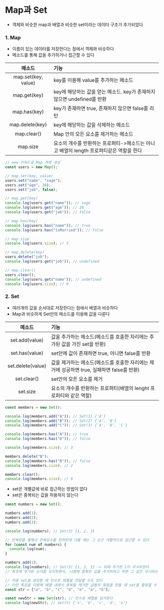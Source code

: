 # Map과 Set

- 객체와 비슷한 map과 배열과 비슷한 set이라는 데이터 구조가 추가되었다

### 1. Map

- 이름이 있는 데이터를 저장한다는 점에서 객체와 비슷하다
- 메소드를 통해 값을 추가하거나 접근할 수 있다

|       메소드        | 기능                                                                                    |
| :-----------------: | :-------------------------------------------------------------------------------------- |
| map.set(key, value) | key를 이용해 value를 추가하는 메소드                                                    |
|    map.get(key)     | key에 해당하는 값을 얻는 메소드. key가 존재하지 않으면 undefined를 반환                 |
|    map.has(key)     | key가 존재하면 true, 존재하지 않으면 false를 리턴                                       |
|   map.delete(key)   | key에 해당하는 값을 삭제하는 메소드                                                     |
|     map.clear()     | Map 안의 모든 요소를 제거하는 메소드                                                    |
|      map.size       | 요소의 개수를 반환하는 프로퍼티->메소드는 아니고 배열의 length 프로퍼티같은 역할을 한다 |

```javascript
// new 키워드로 Map 객체 생성
const users = new Map();

// map.set(key, value)
users.set("name", "sage");
users.set("age", 26);
users.set("job", false);

// map.get(key)
console.log(users.get("name")); // sage
console.log(users.get("age")); // 26
console.log(users.get("job")); // false

// map.has(key)
console.log(users.has("name")); // true
console.log(users.has("isMarried")); // false

// map.size
console.log(users.size); // 3

// map.delete(key)
users.delete("job");
console.log(users.get("job")); // undefined

// map.clear()
users.clear();
console.log(users.get("name")); // undefined
console.log(users.size); // 0
```

### 2. Set

- 여러개의 값을 순서대로 저장한다는 점에서 배열과 비슷하다
- Map과 비슷하게 Set만의 메소드를 이용해 값을 다룬다

|      메소드       | 기능                                                                                       |
| :---------------: | :----------------------------------------------------------------------------------------- |
|  set.add(value)   | 값을 추가하는 메소드(메소드를 호출한 자리에는 추가된 값을 가진 set을 반환)                 |
|  set.has(value)   | set안에 값이 존재하면 true, 아니면 false를 반환                                            |
| set.delete(value) | 값을 제거하는 메소드(메소드를 호출한 자리에는 제거에 성공하면 true, 실패하면 false를 반환) |
|    set.clear()    | set안의 모든 요소를 제거                                                                   |
|     set.size      | 요소의 개수를 반환하는 프로퍼티(배열의 lenght 프로퍼티와 같은 역할)                        |

```javascript
const members = new Set();

console.log(members.add("A")); // Set(1) {'A'}
console.log(members.add("B")); // Set(2) {'A', 'B'}
console.log(members.add("C")); // Set(3) {'A', 'B', 'C'}

console.log(members.has("A")); // true
console.log(members.has("D")); // false

console.log(members.size); // 3

members.delete("B");
console.log(members.has("B")); // false
console.log(members.size); // 2

members.clear();
console.log(members.size); // 0
```

- set은 개별값에 바로 접근하는 방법이 없다
- set은 중복되는 값을 허용하지 않는다

```javascript
const numbers = new Set();

numbers.add(1);
numbers.add(2);
numbers.add(3);

console.log(numbers); // Set(3) {1, 2, 3}

// 반복문을 통해서 전체요소를 한꺼번에 다룰 때는 그 순간 개별적으로 접근할 수 있다
for (const num of numbers) {
  console.log(num);
}

numbers.add(1);
console.log(numbers); // Set(3) {1, 2, 3} -> 뒤에 추가된 1이 무시되었다
// 최초에 추가된 순서를 유지하면서, 나중에 중복된 값을 추가하려고 하면 그 값은 무시하는 특징이 있다

// 처음 set을 생성할 때 인수로 배열을 전달할 수도 있다
// 이런 특징을 이용해 배열 내에서 중복을 제거한 값들의 묶음을 만들 때 set을 활용할 수 있다
const str = ["a", "b", "c", "d", "e", "a", "b"];

const newStr = new Set(str); // 인수로 배열을 넘겨준다
console.log(newStr); // Set(5) {'a', 'b', 'c', 'd', 'e'}
```
